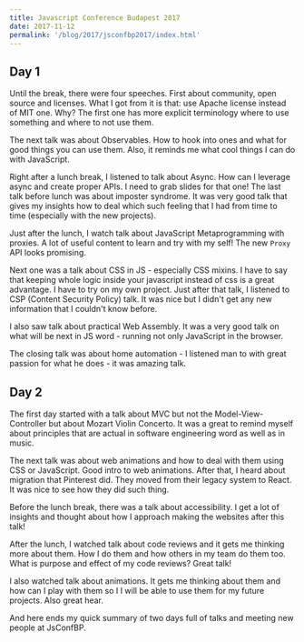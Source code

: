 ```yaml
---
title: Javascript Conference Budapest 2017
date: 2017-11-12
permalink: '/blog/2017/jsconfbp2017/index.html'
---
```


## Day 1

Until the break, there were four speeches. First about community, open source and licenses.
What I got from it is that: use Apache license instead of MIT one. Why? The first one has
more explicit terminology where to use something and where to not use them.

The next talk was about Observables. How to hook into ones and what for good things you can
use them. Also, it reminds me what cool things I can do with JavaScript.

Right after a lunch break, I listened to talk about Async. How can I leverage async and create
proper APIs. I need to grab slides for that one! The last talk before lunch was about imposter
syndrome. It was very good talk that gives my insights how to deal which such feeling that
I had from time to time (especially with the new projects).

Just after the lunch, I watch talk about JavaScript Metaprogramming with proxies. A lot of useful
content to learn and try with my self! The new `Proxy` API looks promising.

Next one was a talk about CSS in JS - especially CSS mixins. I have to say that keeping whole
logic inside your javascript instead of css is a great advantage. I have to try on my own project.
Just after that talk, I listened to CSP (Content Security Policy) talk. It was nice but I didn't
get any new information that I couldn't know before.

I also saw talk about practical Web Assembly. It was a very good talk on what will be next in JS
word - running not only JavaScript in the browser.

The closing talk was about home automation - I listened man to with great passion for what he does -
it was amazing talk.

## Day 2

The first day started with a talk about MVC but not the Model-View-Controller but about Mozart Violin
Concerto. It was a great to remind myself about principles that are actual in software engineering word
as well as in music.

The next talk was about web animations and how to deal with them using CSS or JavaScript. Good intro
to web animations. After that, I heard about migration that Pinterest did. They moved from their legacy
system to React. It was nice to see how they did such thing.

Before the lunch break, there was a talk about accessibility. I get a lot of insights and thought about
how I approach making the websites after this talk!

After the lunch, I watched talk about code reviews and it gets me thinking more about them. How I do them
and how others in my team do them too. What is purpose and effect of my code reviews? Great talk!

I also watched talk about animations. It gets me thinking about them and how can I play with them so I
I will be able to use them for my future projects. Also great hear.

And here ends my quick summary of two days full of talks and meeting new people at JsConfBP.
